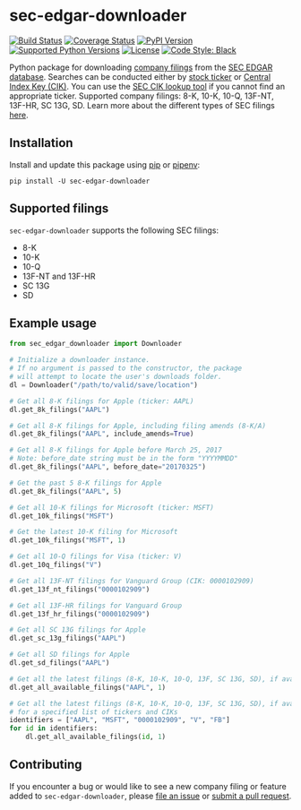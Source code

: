# sec-edgar-downloader

[![Build Status](https://travis-ci.org/jadchaar/sec-edgar-downloader.svg?branch=master)](https://travis-ci.org/jadchaar/sec-edgar-downloader)
[![Coverage Status](https://codecov.io/gh/jadchaar/sec-edgar-downloader/branch/master/graph/badge.svg)](https://codecov.io/gh/jadchaar/sec-edgar-downloader)
[![PyPI Version](https://img.shields.io/pypi/v/sec-edgar-downloader.svg)](https://python.org/pypi/sec-edgar-downloader)
[![Supported Python Versions](https://img.shields.io/pypi/pyversions/sec-edgar-downloader.svg)](https://python.org/pypi/sec-edgar-downloader)
[![License](https://img.shields.io/pypi/l/sec-edgar-downloader.svg)](https://python.org/pypi/sec-edgar-downloader)
[![Code Style: Black](https://img.shields.io/badge/code%20style-black-000000.svg)](https://github.com/python/black)

Python package for downloading [company filings](https://en.wikipedia.org/wiki/SEC_filing) from the [SEC EDGAR database](https://www.sec.gov/edgar/searchedgar/companysearch.html). Searches can be conducted either by [stock ticker](https://en.wikipedia.org/wiki/Ticker_symbol) or [Central Index Key (CIK)](https://en.wikipedia.org/wiki/Central_Index_Key). You can use the [SEC CIK lookup tool](https://www.sec.gov/edgar/searchedgar/cik.htm) if you cannot find an appropriate ticker. Supported company filings: 8-K, 10-K, 10-Q, 13F-NT, 13F-HR, SC 13G, SD. Learn more about the different types of SEC filings [here](https://www.investopedia.com/articles/fundamental-analysis/08/sec-forms.asp).

## Installation

Install and update this package using [pip](https://pip.pypa.io/en/stable/quickstart/) or [pipenv](https://docs.pipenv.org/en/latest/):

`pip install -U sec-edgar-downloader`

## Supported filings

`sec-edgar-downloader` supports the following SEC filings:

- 8-K
- 10-K
- 10-Q
- 13F-NT and 13F-HR
- SC 13G
- SD

## Example usage

```python
from sec_edgar_downloader import Downloader

# Initialize a downloader instance.
# If no argument is passed to the constructor, the package
# will attempt to locate the user's downloads folder.
dl = Downloader("/path/to/valid/save/location")

# Get all 8-K filings for Apple (ticker: AAPL)
dl.get_8k_filings("AAPL")

# Get all 8-K filings for Apple, including filing amends (8-K/A)
dl.get_8k_filings("AAPL", include_amends=True)

# Get all 8-K filings for Apple before March 25, 2017
# Note: before_date string must be in the form "YYYYMMDD"
dl.get_8k_filings("AAPL", before_date="20170325")

# Get the past 5 8-K filings for Apple
dl.get_8k_filings("AAPL", 5)

# Get all 10-K filings for Microsoft (ticker: MSFT)
dl.get_10k_filings("MSFT")

# Get the latest 10-K filing for Microsoft
dl.get_10k_filings("MSFT", 1)

# Get all 10-Q filings for Visa (ticker: V)
dl.get_10q_filings("V")

# Get all 13F-NT filings for Vanguard Group (CIK: 0000102909)
dl.get_13f_nt_filings("0000102909")

# Get all 13F-HR filings for Vanguard Group
dl.get_13f_hr_filings("0000102909")

# Get all SC 13G filings for Apple
dl.get_sc_13g_filings("AAPL")

# Get all SD filings for Apple
dl.get_sd_filings("AAPL")

# Get all the latest filings (8-K, 10-K, 10-Q, 13F, SC 13G, SD), if available, for Apple
dl.get_all_available_filings("AAPL", 1)

# Get all the latest filings (8-K, 10-K, 10-Q, 13F, SC 13G, SD), if available,
# for a specified list of tickers and CIKs
identifiers = ["AAPL", "MSFT", "0000102909", "V", "FB"]
for id in identifiers:
    dl.get_all_available_filings(id, 1)
```

## Contributing

If you encounter a bug or would like to see a new company filing or feature added to `sec-edgar-downloader`, please [file an issue](https://github.com/jadchaar/sec-edgar-downloader/issues) or [submit a pull request](https://help.github.com/en/articles/creating-a-pull-request).
